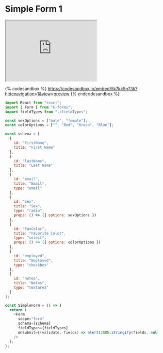 # Simple Form 1

<iframe src="https://zlmzlpwz6l.codesandbox.io/" height="200px"></iframe>

{% codesandbox %}
https://codesandbox.io/embed/5k7kk5n73k?hidenavigation=1&view=preview
{% endcodesandbox %}

```javascript
import React from "react";
import { Form } from "k-forms";
import fieldTypes from "./fieldTypes";

const sexOptions = ["male", "female"];
const colorOptions = ["", "Red", "Green", "Blue"];

const schema = [
  {
    id: "firstName",
    title: "First Name"
  },
  {
    id: "lastName",
    title: "Last Name"
  },
  {
    id: "email",
    title: "Email",
    type: "email"
  },
  {
    id: "sex",
    title: "Sex",
    type: "radio",
    props: () => ({ options: sexOptions })
  },
  {
    id: "favColor",
    title: "Favorite Color",
    type: "select",
    props: () => ({ options: colorOptions })
  },
  {
    id: "employed",
    title: "Employed",
    type: "checkbox"
  },
  {
    id: "notes",
    title: "Notes",
    type: "textarea"
  }
];

const SimpleForm = () => {
  return (
    <Form
      scope="form"
      schema={schema}
      fieldTypes={fieldTypes}
      onSubmit={(validate, fields) => alert(JSON.stringify(fields, null, 2))}
    />
  );
};

```
